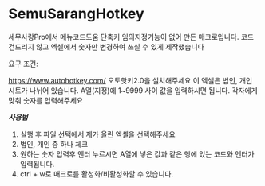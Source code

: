 # SemuSarangHotkey
세무사랑Pro에서 메뉴코드도움 단축키 임의지정기능이 없어 만든 매크로입니다.
코드 건드리지 않고 엑셀에서 숫자만 변경하여 쓰실 수 있게 제작했습니다

요구 조건:

https://www.autohotkey.com/ 오토핫키2.0을 설치해주세요
이 엑셀은 법인, 개인 시트가 나뉘어 있습니다. A열(지정)에 1~9999 사이 값을 입력하시면 됩니다. 각자에게 맞춰 숫자를 입력해주세요

***사용법***
1. 실행 후 파일 선택에서 제가 올린 엑셀을 선택해주세요
2. 법인, 개인 중 하나 체크
3. 원하는 숫자 입력후 엔터 누르시면 A열에 넣은 값과 같은 행에 있는 코드와 엔터가 입력됩니다.
4. ctrl + w로 매크로를 활성화/비활성화할 수 있습니다.
